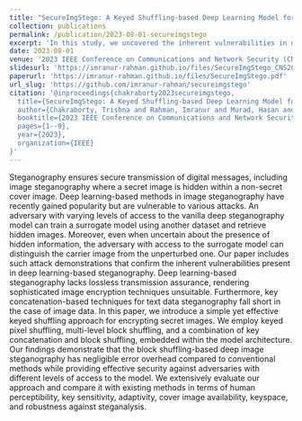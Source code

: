 ```yaml
---
title: "SecureImgStego: A Keyed Shuffling-based Deep Learning Model for Secure Image Steganography"
collection: publications
permalink: /publication/2023-08-01-secureimgstego
excerpt: 'In this study, we uncovered the inherent vulnerabilities in deep learning based steganogaphic systems, and proposed simple shuffling based solution to mitigate that.'
date: 2023-08-01
venue: '2023 IEEE Conference on Communications and Network Security (CNS)'
slidesurl: 'https://imranur-rahman.github.io/files/SecureImgStego_CNS2023_slide.pdf'
paperurl: 'https://imranur-rahman.github.io/files/SecureImgStego.pdf'
url_slug: 'https://github.com/imranur-rahman/secureimgstego'
citation: '@inproceedings{chakraborty2023secureimgstego,
  title={SecureImgStego: A Keyed Shuffling-based Deep Learning Model for Secure Image Steganography},
  author={Chakraborty, Trishna and Rahman, Imranur and Murad, Hasan and Hossain, Md Shohrab and Mehnaz, Shagufta},
  booktitle={2023 IEEE Conference on Communications and Network Security (CNS)},
  pages={1--9},
  year={2023},
  organization={IEEE}
}'
---
```


Steganography ensures secure transmission of digital messages, including image steganography where a secret image is hidden within a non-secret cover image. Deep learning-based methods in image steganography have recently gained popularity but are vulnerable to various attacks. An adversary with varying levels of access to the vanilla deep steganography model can train a surrogate model using another dataset and retrieve hidden images. Moreover, even when uncertain about the presence of hidden information, the adversary with access to the surrogate model can distinguish the carrier image from the unperturbed one. Our paper includes such attack demonstrations that confirm the inherent vulnerabilities present in deep learning-based steganography. Deep learning-based steganography lacks lossless transmission assurance, rendering sophisticated image encryption techniques unsuitable. Furthermore, key concatenation-based techniques for text data steganography fall short in the case of image data. In this paper, we introduce a simple yet effective keyed shuffling approach for encrypting secret images. We employ keyed pixel shuffling, multi-level block shuffling, and a combination of key concatenation and block shuffling, embedded within the model architecture. Our findings demonstrate that the block shuffling-based deep image steganography has negligible error overhead compared to conventional methods while providing effective security against adversaries with different levels of access to the model. We extensively evaluate our approach and compare it with existing methods in terms of human perceptibility, key sensitivity, adaptivity, cover image availability, keyspace, and robustness against steganalysis.
